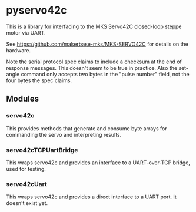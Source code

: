 # pyservo42c

This is a library for interfacing to the MKS Servo42C closed-loop steppe motor via UART.

See https://github.com/makerbase-mks/MKS-SERVO42C for details on the hardware.

Note the serial protocol spec claims to include a checksum at the end of response messages. This doesn't seem to be true in practice. Also the set-angle command only accepts two bytes in the "pulse number" field, not the four bytes the spec claims.

## Modules

### servo42c

This provides methods that generate and consume byte arrays for commanding the
servo and interpreting results.

### servo42cTCPUartBridge

This wraps servo42c and provides an interface to a UART-over-TCP bridge, used for testing.

### servo42cUart

This wraps servo42c and provides a direct interface to a UART port. It doesn't exist yet.